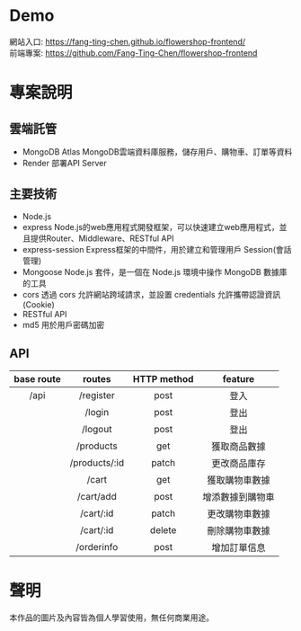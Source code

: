 Demo
===
網站入口: https://fang-ting-chen.github.io/flowershop-frontend/  
前端專案: https://github.com/Fang-Ting-Chen/flowershop-frontend  

專案說明
===

雲端託管
---
* MongoDB Atlas
  MongoDB雲端資料庫服務，儲存用戶、購物車、訂單等資料
* Render
  部署API Server

主要技術
---
* Node.js
* express
  Node.js的web應用程式開發框架，可以快速建立web應用程式，並且提供Router、Middleware、RESTful API
* express-session
  Express框架的中間件，用於建立和管理用戶 Session(會話管理)
* Mongoose
  Node.js 套件，是一個在 Node.js 環境中操作 MongoDB 數據庫的工具
* cors
  透過 cors 允許網站跨域請求，並設置 credentials 允許攜帶認證資訊(Cookie)
* RESTful API
* md5
  用於用戶密碼加密

API
--
| base route | routes | HTTP method | feature |
| :--: | :--: | :--: | :--: |
| /api | /register | post | 登入 |
| | /login | post | 登出 |
| | /logout | post | 登出 |
| | /products | get | 獲取商品數據 |
| | /products/:id | patch | 更改商品庫存 |
| | /cart | get | 獲取購物車數據 |
| | /cart/add | post | 增添數據到購物車 |
| | /cart/:id | patch | 更改購物車數據 |
| | /cart/:id | delete | 刪除購物車數據 |
| | /orderinfo | post | 增加訂單信息 |  

聲明
===
本作品的圖片及內容皆為個人學習使用，無任何商業用途。

